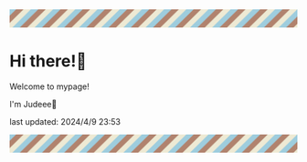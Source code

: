 <!-- Header image -->
<img src="./pokemon/pokemon_3.png" width="1000">

# Hi there!👋

Welcome to mypage!

I'm Judeee🐷

last updated: 2024/4/9 23:53

<!-- Footer image -->
<img src="./pokemon/pokemon_3.png" width="1000">
